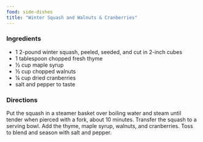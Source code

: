 ```yaml
---
food: side-dishes
title: "Winter Squash and Walnuts & Cranberries"
---
```


### Ingredients

- 1 2-pound winter squash, peeled, seeded, and cut in 2-inch cubes
- 1 tablespoon chopped fresh thyme
- ½ cup maple syrup
- ½ cup chopped walnuts
- ¼ cup dried cranberries
- salt and pepper to taste

### Directions

Put the squash in a steamer basket over boiling water and steam until tender when pierced with a fork, about 10 minutes. Transfer the squash to a serving bowl. Add the thyme, maple syrup, walnuts, and cranberries. Toss to blend and season with salt and pepper.
